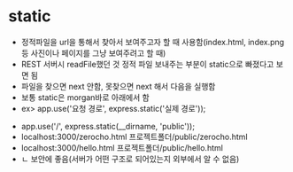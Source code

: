 # static
- 정적파일을 url을 통해서 찾아서 보여주고자 할 때 사용함(index.html, index.png 등 사진이나 페이지를 그냥 보여주려고 할 때)
- REST 서버시 readFile했던 것 정적 파일 보내주는 부분이 static으로 빠졌다고 보면 됨
- 파일을 찾으면 next 안함, 못찾으면 next 해서 다음을 실행함
- 보통 static은 morgan바로 아래에서 함
- ex> app.use('요청 경로', express.static('실제 경로'));
+ app.use('/', express.static(__dirname, 'public'));
+ localhost:3000/zerocho.html          프로젝트폴더/public/zerocho.html
+ localhost:3000/hello.html            프로젝트폴더/public/hello.html
+ ㄴ 보안에 좋음(서버가 어떤 구조로 되어있는지 외부에서 알 수 없음)